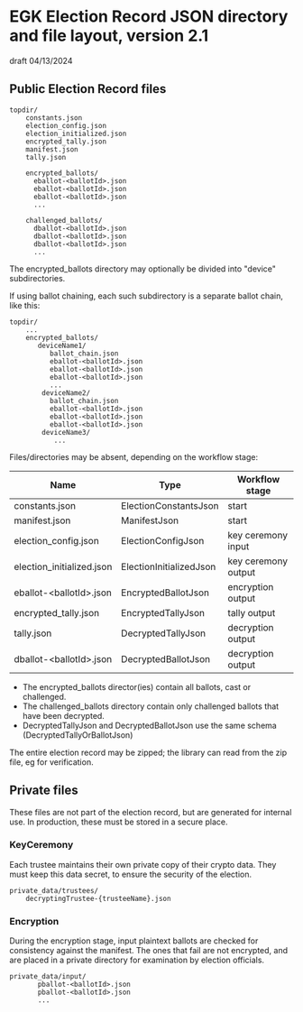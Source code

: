 # EGK Election Record JSON directory and file layout, version 2.1

draft 04/13/2024

## Public Election Record files

````
topdir/
    constants.json
    election_config.json
    election_initialized.json
    encrypted_tally.json
    manifest.json
    tally.json
    
    encrypted_ballots/
      eballot-<ballotId>.json
      eballot-<ballotId>.json
      eballot-<ballotId>.json
      ...
      
    challenged_ballots/
      dballot-<ballotId>.json
      dballot-<ballotId>.json
      dballot-<ballotId>.json
      ...
````   

The encrypted_ballots directory may optionally be divided into "device" subdirectories.

If using ballot chaining, each such subdirectory is a separate ballot chain, like this:

````
topdir/
    ...
    encrypted_ballots/
       deviceName1/
          ballot_chain.json
          eballot-<ballotId>.json
          eballot-<ballotId>.json
          eballot-<ballotId>.json
          ...
        deviceName2/
          ballot_chain.json
          eballot-<ballotId>.json
          eballot-<ballotId>.json
          eballot-<ballotId>.json
        deviceName3/
           ...
```` 

Files/directories may be absent, depending on the workflow stage:


| Name                      | Type                    | Workflow stage      |
|---------------------------|-------------------------|---------------------|
| constants.json            | ElectionConstantsJson   | start               |
| manifest.json             | ManifestJson            | start               |
| election_config.json      | ElectionConfigJson      | key ceremony input  |
| election_initialized.json | ElectionInitializedJson | key ceremony output |
| eballot-\<ballotId>.json  | EncryptedBallotJson     | encryption output   |
| encrypted_tally.json      | EncryptedTallyJson      | tally output        |
| tally.json                | DecryptedTallyJson      | decryption output   |
| dballot-\<ballotId>.json  | DecryptedBallotJson     | decryption output   |

* The encrypted_ballots director(ies) contain all ballots, cast or challenged.
* The challenged_ballots directory contain only challenged ballots that have been decrypted.
* DecryptedTallyJson and DecryptedBallotJson use the same schema (DecryptedTallyOrBallotJson)

The entire election record may be zipped; the library can read from the zip file, eg for verification.

## Private files

These files are not part of the election record, but are generated for internal use.
In production, these must be stored in a secure place.

### KeyCeremony

Each trustee maintains their own private copy of their crypto data. They must keep this data secret, to ensure the
security of the election.

````
private_data/trustees/
    decryptingTrustee-{trusteeName}.json
````    

### Encryption

During the encryption stage, input plaintext ballots are checked for consistency against the manifest. 
The ones that fail are not encrypted, and are placed in a private directory for examination by election officials.

````
private_data/input/
       pballot-<ballotId>.json
       pballot-<ballotId>.json
       ...
````    
